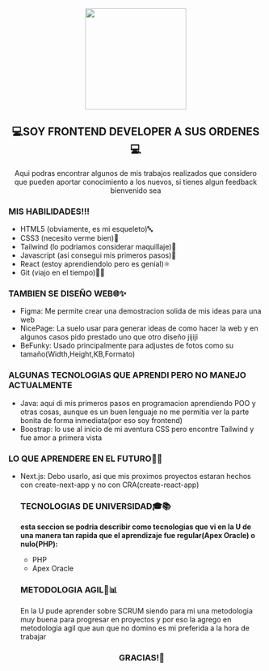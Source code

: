 <div align="center">
<img align="center" width="200" src="https://avatars.githubusercontent.com/u/117489659?v=4" />
</div>
<h2 align="center">💻SOY FRONTEND DEVELOPER A SUS ORDENES💻</h2>

<p align="center">Aqui podras encontrar algunos de mis trabajos realizados que considero que pueden aportar conocimiento a los nuevos, si tienes algun feedback bienvenido sea</p>

### MIS HABILIDADES!!!

<ul>
<li> HTML5 (obviamente, es mi esqueleto)🔤</li>
<li>CSS3 (necesito verme bien)🎨</li> 
<li>Tailwind (lo podriamos considerar maquillaje)🌟</li>
<li>Javascript (asi consegui mis primeros pasos)🔧</li>
<li>React (estoy aprendiendolo pero es genial)⚛️</li>
<li>Git (viajo en el tiempo)🐱‍💻</li>
</ul>

  <h3>TAMBIEN SE DISEÑO WEB🌐✨</h3>
<ul>
<li> Figma: Me permite crear una demostracion solida de mis ideas para una web </li>
<li> NicePage: La suelo usar para generar ideas de como hacer la web y en algunos casos pido prestado uno que otro diseño jijiji  </li>
<li> BeFunky: Usado principalmente para adjustes de fotos como su tamaño(Width,Height,KB,Formato)  </li>
</ul>
<h3>ALGUNAS TECNOLOGIAS QUE APRENDI PERO NO MANEJO ACTUALMENTE</h3>
<ul>
<li> Java: aqui di mis primeros pasos en programacion aprendiendo POO y otras cosas, aunque es un buen lenguaje no me permitia ver la parte bonita de forma inmediata(por eso soy frontend)</li>
<li> Boostrap: lo use al inicio de mi aventura CSS pero encontre Tailwind y fue amor a primera vista</li>
</ul>
<h3>LO QUE APRENDERE EN EL FUTURO🚀🔮 </h3>
<ul>
<li>Next.js: Debo usarlo, asi que mis proximos proyectos estaran hechos con create-next-app y no con CRA(create-react-app)</li
</ul>
<h3>TECNOLOGIAS DE UNIVERSIDAD🎓📚</h3>
<b>esta seccion se podria describir como tecnologias que vi en la U de una manera tan rapida que el aprendizaje fue regular(Apex Oracle) o nulo(PHP):</b>
<ul>
<li>PHP</li>
<li>Apex Oracle</li>
</ul>

### METODOLOGIA AGIL🔄📊
<p>
En la U pude aprender sobre SCRUM siendo para mi una metodologia muy buena para progresar en proyectos y por eso la agrego en metodologia agil que aun que no domino es mi preferida a la hora de trabajar
</p>


<h3 align="center">GRACIAS!🙏</h3>

